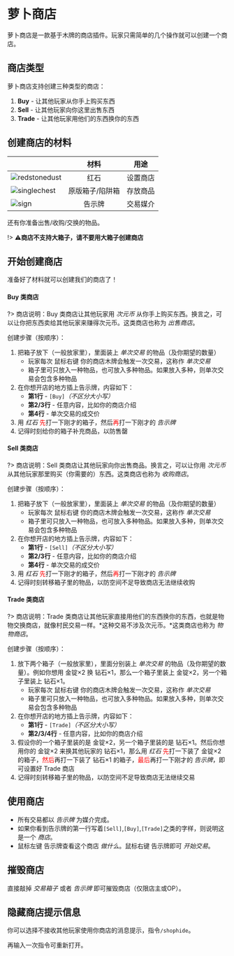 # 萝卜商店

萝卜商店是一款基于木牌的商店插件。玩家只需简单的几个操作就可以创建一个商店。

## 商店类型

萝卜商店支持创建三种类型的商店：

1. **Buy** - 让其他玩家从你手上购买东西
2. **Sell** - 让其他玩家向你这里出售东西
3. **Trade** - 让其他玩家用他们的东西换你的东西

## 创建商店的材料

[redstone]: https://gamepedia.cursecdn.com/minecraft_gamepedia/thumb/9/91/Redstone_Dust_Revision_1.png/64px-Redstone_Dust_Revision_1.png ':size=32'
[singlechest]: https://gamepedia.cursecdn.com/minecraft_gamepedia/thumb/3/32/Chest_Revision_1.png/64px-Chest_Revision_1.png ':size=32'
[sign]: https://gamepedia.cursecdn.com/minecraft_gamepedia/thumb/0/0d/Oak_Sign_Revision_1.png/64px-Oak_Sign_Revision_1.png ':size=32'

|                             |      材料       |   用途   |
| --------------------------- | :-------------: | :------: |
| ![redstonedust][redstone]   |      红石       | 设置商店 |
| ![singlechest][singlechest] | 原版箱子/陷阱箱 | 存放商品 |
| ![sign][sign]               |     告示牌      | 交易媒介 |

还有你准备出售/收购/交换的物品。

!> ⚠️**商店不支持大箱子，请不要用大箱子创建商店**

## 开始创建商店

准备好了材料就可以创建我们的商店了！

<!-- tabs:start -->

#### **Buy 类商店**

?> 商店说明：Buy 类商店让其他玩家用 *次元币* 从你手上购买东西。换言之，可以让你把东西卖给其他玩家来赚得次元币。这类商店也称为 *出售商店*。

创建步骤（按顺序）：

1. 把箱子放下（一般放家里），里面装上 *单次交易* 的物品（及你期望的数量）
   - 玩家每次 <kbd>鼠标右键</kbd> 你的商店木牌会触发一次交易，这称作 *单次交易*
   - 箱子里可只放入一种物品，也可放入多种物品。如果放入多种，则单次交易会包含多种物品
2. 在你想开店的地方插上告示牌，内容如下：
   - **第1行** - `[Buy]`*（不区分大小写）*
   - **第2/3行** - 任意内容，比如你的商店介绍
   - **第4行** - 单次交易的成交价
3. 用 *红石* <span style="color: red">先</span>打一下刚才的箱子，然后<span style="color: red">再</span>打一下刚才的 *告示牌*
4. 记得时刻给你的箱子补充商品，以防售罄

#### **Sell 类商店**

?> 商店说明：Sell 类商店让其他玩家向你出售商品。换言之，可以让你用 *次元币* 从其他玩家那里购买（你需要的）东西。这类商店也称为 *收购商店*。

创建步骤（按顺序）：

1. 把箱子放下（一般放家里），里面装上 *单次交易* 的物品（及你期望的数量）
   - 玩家每次 <kbd>鼠标右键</kbd> 你的商店木牌会触发一次交易，这称作 *单次交易*
   - 箱子里可只放入一种物品，也可放入多种物品。如果放入多种，则单次交易会包含多种物品
2. 在你想开店的地方插上告示牌，内容如下：
   - **第1行** - `[Sell]`*（不区分大小写）*
   - **第2/3行** - 任意内容，比如你的商店介绍
   - **第4行** - 单次交易的成交价
3. 用 *红石* <span style="color: red">先</span>打一下刚才的箱子，然后<span style="color: red">再</span>打一下刚才的 *告示牌*
4. 记得时刻转移箱子里的物品，以防空间不足导致商店无法继续收购

#### **Trade 类商店**

?> 商店说明：Trade 类商店让其他玩家直接用他们的东西换你的东西，也就是物物交换商店，就像村民交易一样。*这种交易不涉及次元币。*这类商店也称为 *物物商店*。

创建步骤（按顺序）：

1. 放下两个箱子（一般放家里），里面分别装上 *单次交易* 的物品（及你期望的数量）。例如你想用 金锭×2 换 钻石×1，那么一个箱子里装上 金锭×2，另一个箱子里装上 钻石×1。
   - 玩家每次 <kbd>鼠标右键</kbd> 你的商店木牌会触发一次交易，这称作 *单次交易*
   - 箱子里可只放入一种物品，也可放入多种物品。如果放入多种，则单次交易会包含多种物品
2. 在你想开店的地方插上告示牌，内容如下：
   - **第1行** - `[Trade]`*（不区分大小写）*
   - **第2/3/4行** - 任意内容，比如你的商店介绍
3. 假设你的一个箱子里装的是 金锭×2，另一个箱子里装的是 钻石×1。然后你想用你的 金锭×2 来换其他玩家的 钻石×1，那么用 *红石* <span style="color: red">先</span>打一下装了 金锭×2 的箱子，<span style="color: red">然后</span>再打一下装了 钻石×1 的箱子，<span style="color: red">最后</span>再打一下刚才的 *告示牌*，即可设置好 Trade 商店
4. 记得时刻转移箱子里的物品，以防空间不足导致商店无法继续交易

<!-- tabs:end -->

## 使用商店

- 所有交易都以 *告示牌* 为媒介完成。
- 如果你看到告示牌的第一行写着`[Sell]`,`[Buy]`,`[Trade]`之类的字样，则说明这是一个 *商店*。
- <kbd>鼠标左键</kbd> 告示牌查看这个商店 *做什么*。<kbd>鼠标右键</kbd> 告示牌即可 *开始交易*。

## 摧毁商店

直接敲掉 *交易箱子* 或者 *告示牌* 即可摧毁商店（仅限店主或OP）。

## 隐藏商店提示信息

你可以选择不接收其他玩家使用你商店的消息提示，指令`/shophide`。

再输入一次指令可重新打开。
